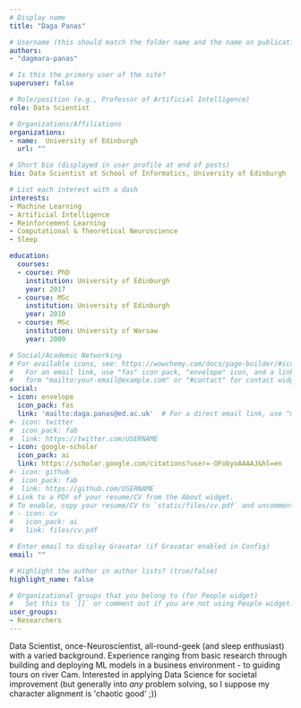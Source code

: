 ```yaml
---
# Display name
title: "Daga Panas"

# Username (this should match the folder name and the name on publications)
authors:
- "dagmara-panas"

# Is this the primary user of the site?
superuser: false

# Role/position (e.g., Professor of Artificial Intelligence)
role: Data Scientist

# Organizations/Affiliations
organizations:
- name:  University of Edinburgh
  url: ""

# Short bio (displayed in user profile at end of posts)
bio: Data Scientist at School of Informatics, University of Edinburgh

# List each interest with a dash
interests:
- Machine Learning
- Artificial Intelligence
- Reinforcement Learning
- Computational & Theoretical Neuroscience
- Sleep

education:
  courses:
  - course: PhD
    institution: University of Edinburgh
    year: 2017
  - course: MSc
    institution: University of Edinburgh
    year: 2010
  - course: MSc
    institution: University of Warsaw
    year: 2009

# Social/Academic Networking
# For available icons, see: https://wowchemy.com/docs/page-builder/#icons
#   For an email link, use "fas" icon pack, "envelope" icon, and a link in the
#   form "mailto:your-email@example.com" or "#contact" for contact widget.
social:
- icon: envelope
  icon_pack: fas
  link: 'mailto:daga.panas@ed.ac.uk'  # For a direct email link, use "mailto:test@example.org".
#- icon: twitter
#  icon_pack: fab
#  link: https://twitter.com/USERNAME
- icon: google-scholar
  icon_pack: ai
  link: https://scholar.google.com/citations?user=-OFobyoAAAAJ&hl=en
#- icon: github
#  icon_pack: fab
#  link: https://github.com/USERNAME
# Link to a PDF of your resume/CV from the About widget.
# To enable, copy your resume/CV to `static/files/cv.pdf` and uncomment the lines below.
# - icon: cv
#   icon_pack: ai
#   link: files/cv.pdf

# Enter email to display Gravatar (if Gravatar enabled in Config)
email: ""

# Highlight the author in author lists? (true/false)
highlight_name: false

# Organizational groups that you belong to (for People widget)
#   Set this to `[]` or comment out if you are not using People widget.
user_groups:
- Researchers
---
```


Data Scientist, once-Neuroscientist, all-round-geek (and sleep enthusiast) with a varied background. Experience ranging from basic research through building and deploying ML models in a business environment - to guiding tours on river Cam. Interested in applying Data Science for societal improvement (but generally into *any* problem solving, so I suppose my character alignment is 'chaotic good' ;))

